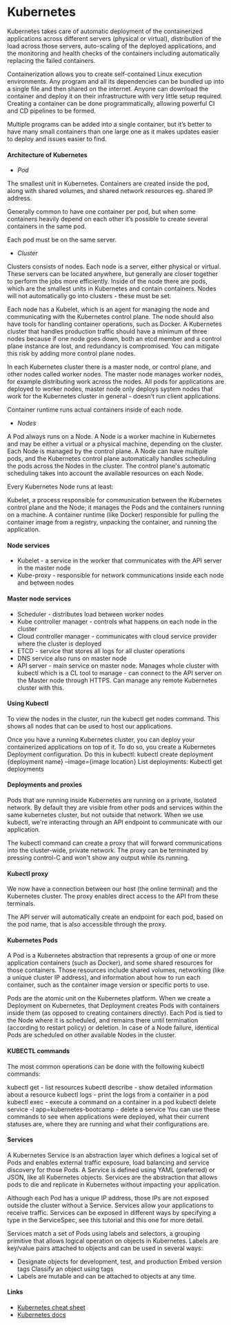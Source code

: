 # Kubernetes

Kubernetes takes care of automatic deployment of the containerized applications across different servers (physical or virtual), distribution of the load across those servers, auto-scaling of the deployed applications, and the monitoring and health checks of the containers including automatically replacing the failed containers.

Containerization allows you to create self-contained Linux execution environments. Any program and all its dependencies can be bundled up into a single file and then shared on the internet. Anyone can download the container and deploy it on their infrastructure with very little setup required. Creating a container can be done programmatically, allowing powerful CI and CD pipelines to be formed.

Multiple programs can be added into a single container, but it’s better to have many small containers than one large one as it makes updates easier to deploy and issues easier to find.

#### Architecture of Kubernetes

* _Pod_

The smallest unit in Kubernetes. Containers are created inside the pod, along with shared volumes, and shared network resources eg. shared IP address.

Generally common to have one container per pod, but when some containers heavily depend on each other it’s possible to create several containers in the same pod.

Each pod must be on the same server.

* _Cluster_

Clusters consists of nodes. Each node is a server, either physical or virtual. These servers can be located anywhere, but generally are closer together to perform the jobs more efficiently. Inside of the node there are pods, which are the smallest units in Kubernetes and contain containers. Nodes will not automatically go into clusters - these must be set.

Each node has a Kubelet, which is an agent for managing the node and communicating with the Kubernetes control plane. The node should also have tools for handling container operations, such as Docker. A Kubernetes cluster that handles production traffic should have a minimum of three nodes because if one node goes down, both an etcd member and a control plane instance are lost, and redundancy is compromised. You can mitigate this risk by adding more control plane nodes.

In each Kubernetes cluster there is a master node, or control plane, and other nodes called worker nodes. The master node manages worker nodes, for example distributing work across the nodes. All pods for applications are deployed to worker nodes, master node only deploys system nodes that work for the Kubernetes cluster in general - doesn’t run client applications.

Container runtime runs actual containers inside of each node.

* _Nodes_

A Pod always runs on a Node. A Node is a worker machine in Kubernetes and may be either a virtual or a physical machine, depending on the cluster. Each Node is managed by the control plane. A Node can have multiple pods, and the Kubernetes control plane automatically handles scheduling the pods across the Nodes in the cluster. The control plane's automatic scheduling takes into account the available resources on each Node.

Every Kubernetes Node runs at least:

Kubelet, a process responsible for communication between the Kubernetes control plane and the Node; it manages the Pods and the containers running on a machine. A container runtime (like Docker) responsible for pulling the container image from a registry, unpacking the container, and running the application.

#### Node services&#x20;

* Kubelet - a service in the worker that communicates with the API server in the master node
* Kube-proxy - responsible for network communications inside each node and between nodes

#### Master node services&#x20;

* Scheduler - distributes load between worker nodes&#x20;
* Kube controller manager - controls what happens on each node in the cluster&#x20;
* Cloud controller manager - communicates with cloud service provider where the cluster is deployed&#x20;
* ETCD - service that stores all logs for all cluster operations&#x20;
* DNS service also runs on master node&#x20;
* API server - main service on master node. Manages whole cluster with kubectl which is a CL tool to manage - can connect to the API server on the Master node through HTTPS. Can manage any remote Kubernetes cluster with this.

#### Using Kubectl

To view the nodes in the cluster, run the kubectl get nodes command. This shows all nodes that can be used to host our applications.

Once you have a running Kubernetes cluster, you can deploy your containerized applications on top of it. To do so, you create a Kubernetes Deployment configuration. Do this in kubectl: kubectl create deployment {deployment name} –image={image location} List deployments: Kubectl get deployments

#### Deployments and proxies

Pods that are running inside Kubernetes are running on a private, isolated network. By default they are visible from other pods and services within the same kubernetes cluster, but not outside that network. When we use kubectl, we're interacting through an API endpoint to communicate with our application.

The kubectl command can create a proxy that will forward communications into the cluster-wide, private network. The proxy can be terminated by pressing control-C and won't show any output while its running.

#### Kubectl proxy

We now have a connection between our host (the online terminal) and the Kubernetes cluster. The proxy enables direct access to the API from these terminals.

The API server will automatically create an endpoint for each pod, based on the pod name, that is also accessible through the proxy.

#### Kubernetes Pods

A Pod is a Kubernetes abstraction that represents a group of one or more application containers (such as Docker), and some shared resources for those containers. Those resources include shared volumes, networking (like a unique cluster IP address), and information about how to run each container, such as the container image version or specific ports to use.

Pods are the atomic unit on the Kubernetes platform. When we create a Deployment on Kubernetes, that Deployment creates Pods with containers inside them (as opposed to creating containers directly). Each Pod is tied to the Node where it is scheduled, and remains there until termination (according to restart policy) or deletion. In case of a Node failure, identical Pods are scheduled on other available Nodes in the cluster.

####

#### KUBECTL commands

The most common operations can be done with the following kubectl commands:

kubectl get - list resources kubectl describe - show detailed information about a resource kubectl logs - print the logs from a container in a pod kubectl exec - execute a command on a container in a pod kubectl delete service -l app=kubernetes-bootcamp - delete a service You can use these commands to see when applications were deployed, what their current statuses are, where they are running and what their configurations are.

#### Services

A Kubernetes Service is an abstraction layer which defines a logical set of Pods and enables external traffic exposure, load balancing and service discovery for those Pods. A Service is defined using YAML (preferred) or JSON, like all Kubernetes objects. Services are the abstraction that allows pods to die and replicate in Kubernetes without impacting your application.

Although each Pod has a unique IP address, those IPs are not exposed outside the cluster without a Service. Services allow your applications to receive traffic. Services can be exposed in different ways by specifying a type in the ServiceSpec, see this tutorial and this one for more detail.

Services match a set of Pods using labels and selectors, a grouping primitive that allows logical operation on objects in Kubernetes. Labels are key/value pairs attached to objects and can be used in several ways:

* Designate objects for development, test, and production Embed version tags Classify an object using tags
* Labels are mutable and can be attached to objects at any time.



#### Links

* [Kubernetes cheat sheet](https://kubernetes.io/docs/reference/kubectl/cheatsheet/)
* [Kubernetes docs](https://open.spotify.com/track/56Afib9o78iCsB7c5sNOXn?si=45ff0727400e42a2)
